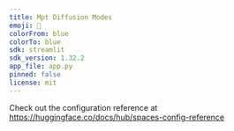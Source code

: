 ```yaml
---
title: Mpt Diffusion Modes
emoji: 🦀
colorFrom: blue
colorTo: blue
sdk: streamlit
sdk_version: 1.32.2
app_file: app.py
pinned: false
license: mit
---
```


Check out the configuration reference at https://huggingface.co/docs/hub/spaces-config-reference

